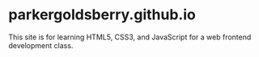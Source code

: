 # parkergoldsberry.github.io
This site is for learning HTML5, CSS3, and JavaScript for a web frontend development class.
